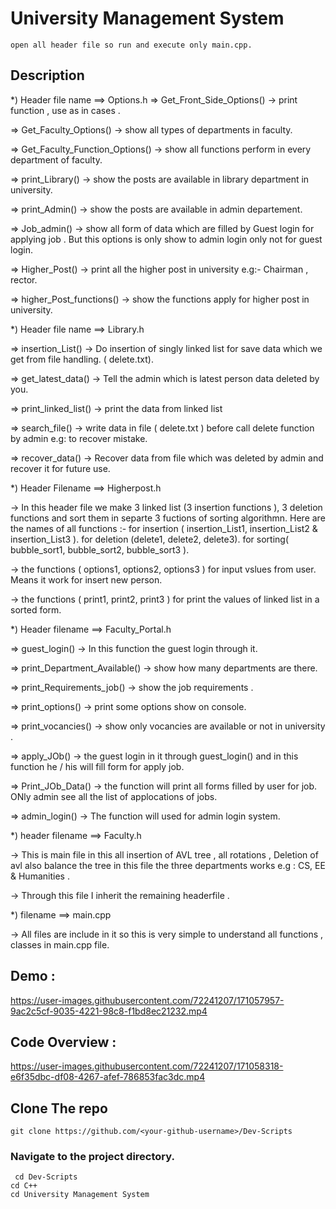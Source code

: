 # University Management System

	open all header file so run and execute only main.cpp. 
## Description

*) Header file name  ==> Options.h
=> Get_Front_Side_Options() 
-> print function , use as in cases .

=> Get_Faculty_Options()
-> show all types of departments in faculty.

=> Get_Faculty_Function_Options()
-> show all functions perform in every department of faculty.

=> print_Library()
-> show the posts are available in library department in university.

=> print_Admin()
-> show the posts are available in admin departement.

=> Job_admin()
-> show all form of data which are filled by Guest login for applying job . But this options is only show to admin login only not for guest login.

=> Higher_Post()
-> print all the higher post in university e.g:- Chairman , rector.

=> higher_Post_functions()
-> show the functions apply for higher post in university.

*) Header file name ==> Library.h

=> insertion_List()
-> Do insertion of singly linked list for save data which we get from file handling. ( delete.txt).

=> get_latest_data()
-> Tell the admin which is latest person data deleted by you.

=> print_linked_list()
-> print the data from linked list 

=> search_file()
-> write data in file ( delete.txt ) before call delete function by admin e.g: to recover mistake.

=> recover_data()
-> Recover data from file which was deleted by admin and recover it for future use.

*) Header Filename ==> Higherpost.h

-> In this header file we make 3 linked list (3 insertion functions ), 3 deletion functions and sort them in separte 3 fuctions of sorting algorithmn. Here are the names of all functions :-  for insertion ( insertion_List1, insertion_List2 & insertion_List3  ). for deletion (delete1, delete2, delete3). for sorting( bubble_sort1, bubble_sort2, bubble_sort3 ).

-> the functions ( options1, options2, options3 ) for input vslues from user. Means it work for insert new person.

-> the functions ( print1, print2, print3 ) for print the values of linked list in a sorted form.

*) Header filename ==> Faculty_Portal.h

=> guest_login()
-> In this function the guest login through it.

=> print_Department_Available()
-> show how many departments are there.

=> print_Requirements_job()
-> show the job requirements .

=> print_options()
-> print some options show on console.

=> print_vocancies()
-> show only vocancies are available or not in university .

=> apply_JOb()
-> the guest login in it through guest_login() and in this function he / his will fill form for apply job.

=> Print_JOb_Data()
-> the function will print all forms filled by user for job. ONly admin see all the list of applocations of jobs.

=> admin_login()
-> The function will used for admin login system.

*) header filename ==> Faculty.h

-> This is main file in this all insertion of AVL tree , all rotations , Deletion of avl also balance the tree in this file the three departments works e.g : CS, EE & Humanities .

-> Through this file I inherit the remaining headerfile .

*) filename ==> main.cpp

-> All files are include in it so this is very simple to understand all functions , classes in main.cpp file.

## Demo :

https://user-images.githubusercontent.com/72241207/171057957-9ac2c5cf-9035-4221-98c8-f1bd8ec21232.mp4

## Code Overview :

https://user-images.githubusercontent.com/72241207/171058318-e6f35dbc-df08-4267-afef-786853fac3dc.mp4

## Clone The repo
` git clone https://github.com/<your-github-username>/Dev-Scripts `
### Navigate to the project directory.
` cd Dev-Scripts`   
`cd C++`   
`cd University Management System`   
